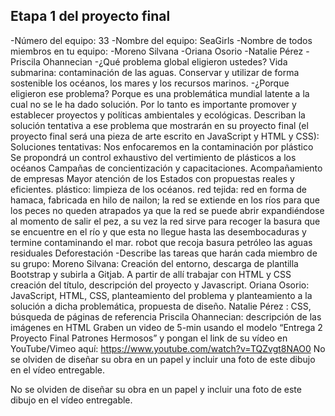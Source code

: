## Etapa 1 del proyecto final

-Número del equipo: 33
-Nombre del equipo: SeaGirls
-Nombre de todos miembros en tu equipo:
-Moreno Silvana
-Oriana Osorio
-Natalie Pérez
-Priscila Ohannecian
-¿Qué problema global eligieron ustedes?
Vida submarina: contaminación de las aguas. Conservar y utilizar de forma sostenible los océanos, los mares y los recursos marinos.
-¿Porque eligieron ese problema?
Porque es una problemática mundial latente a la cual no se le ha dado solución. Por lo tanto es importante promover y establecer proyectos y políticas ambientales y ecológicas.
Describan la solución tentativa a ese problema que mostrarán en su proyecto final (el proyecto final será una pieza de arte escrito en JavaScript y HTML y CSS):
Soluciones tentativas: Nos enfocaremos en la contaminación por plástico
Se propondrá un control exhaustivo del vertimiento de plásticos a los océanos
Campañas de concientización y capacitaciones.
Acompañamiento de empresas
Mayor atención de los Estados con propuestas reales y eficientes.
plástico: limpieza de los océanos.
red tejida: red en forma de hamaca, fabricada en hilo de nailon; la red se extiende en los ríos para que los peces no queden atrapados ya que la red se puede abrir expandiéndose al momento de salir el pez, a su vez la red sirve para recoger la basura que se encuentre en el río y que esta no llegue hasta las desembocaduras y termine contaminando el mar.
robot que recoja basura
petróleo
las aguas residuales
Deforestación
-Describe las tareas que harán cada miembro de su grupo:
Moreno Silvana: Creación del entorno, descarga de plantilla Bootstrap y subirla a Gitjab. A partir de allí trabajar con HTML y CSS creación del título, descripción del proyecto y Javascript.
Oriana Osorio: JavaScript, HTML, CSS, planteamiento del problema y planteamiento a la solución a dicha problemática, propuesta de diseño.
Natalie Pérez : CSS, búsqueda de páginas de referencia
Priscila Ohannecian: descripción de las imágenes en HTML
Graben un video de 5-min usando el modelo “Entrega 2 Proyecto Final Patrones Hermosos” y pongan el link de su vídeo en YouTube/Vimeo aquí: https://www.youtube.com/watch?v=TQZvgt8NAO0 No se olviden de diseñar su obra en un papel y incluir una foto de este dibujo en el vídeo entregable.

No se olviden de diseñar su obra en un papel y incluir una foto de este dibujo en el vídeo entregable.
